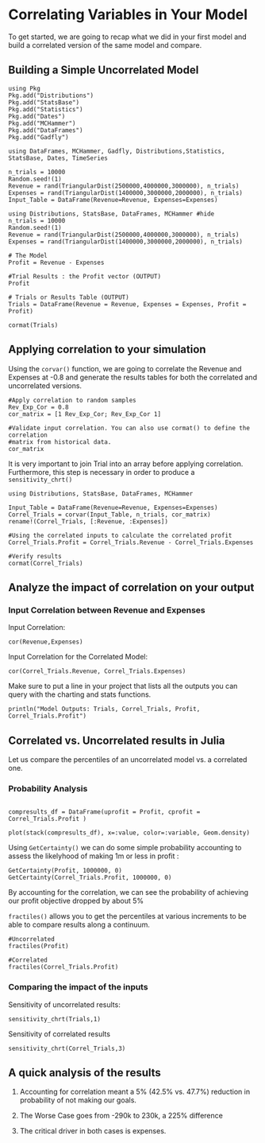 # Correlating Variables in Your Model

To get started, we are going to recap what we did in your first model and build a correlated version of the same model and compare.


## Building a Simple Uncorrelated Model

```@setup SampleModel
using Pkg
Pkg.add("Distributions")
Pkg.add("StatsBase")
Pkg.add("Statistics")
Pkg.add("Dates")
Pkg.add("MCHammer")
Pkg.add("DataFrames")
Pkg.add("Gadfly")

using DataFrames, MCHammer, Gadfly, Distributions,Statistics, StatsBase, Dates, TimeSeries

n_trials = 10000
Random.seed!(1)
Revenue = rand(TriangularDist(2500000,4000000,3000000), n_trials)
Expenses = rand(TriangularDist(1400000,3000000,2000000), n_trials)
Input_Table = DataFrame(Revenue=Revenue, Expenses=Expenses)
```

```@example SampleModel
using Distributions, StatsBase, DataFrames, MCHammer #hide
n_trials = 10000
Random.seed!(1)
Revenue = rand(TriangularDist(2500000,4000000,3000000), n_trials)
Expenses = rand(TriangularDist(1400000,3000000,2000000), n_trials)

# The Model
Profit = Revenue - Expenses

#Trial Results : the Profit vector (OUTPUT)
Profit

# Trials or Results Table (OUTPUT)
Trials = DataFrame(Revenue = Revenue, Expenses = Expenses, Profit = Profit)

cormat(Trials)
```
## Applying correlation to your simulation
Using the `corvar()` function, we are going to correlate the Revenue and Expenses at -0.8 and generate the results tables for both the correlated and uncorrelated versions.

```@example SampleModel
#Apply correlation to random samples
Rev_Exp_Cor = 0.8
cor_matrix = [1 Rev_Exp_Cor; Rev_Exp_Cor 1]

#Validate input correlation. You can also use cormat() to define the correlation
#matrix from historical data.
cor_matrix
```
It is very important to join Trial into an array before applying correlation. Furthermore, this step is necessary in order to produce a `sensitivity_chrt()`
```@example SampleModel
using Distributions, StatsBase, DataFrames, MCHammer

Input_Table = DataFrame(Revenue=Revenue, Expenses=Expenses)
Correl_Trials = corvar(Input_Table, n_trials, cor_matrix)
rename!(Correl_Trials, [:Revenue, :Expenses])

#Using the correlated inputs to calculate the correlated profit
Correl_Trials.Profit = Correl_Trials.Revenue - Correl_Trials.Expenses

#Verify results
cormat(Correl_Trials)

```

## Analyze the impact of correlation on your output
### Input Correlation between Revenue and Expenses
Input Correlation:
```@example SampleModel
cor(Revenue,Expenses)
```
Input Correlation for the Correlated Model:
```@example SampleModel
cor(Correl_Trials.Revenue, Correl_Trials.Expenses)
```

Make sure to put a line in your project that lists all the outputs you can query with the charting and stats functions.
```@REPL
println("Model Outputs: Trials, Correl_Trials, Profit, Correl_Trials.Profit")
```

## Correlated vs. Uncorrelated results in Julia
Let us compare the percentiles of an uncorrelated  model vs. a correlated one.

### Probability Analysis
```@example SampleModel

compresults_df = DataFrame(uprofit = Profit, cprofit = Correl_Trials.Profit )

plot(stack(compresults_df), x=:value, color=:variable, Geom.density)
```
Using `GetCertainty()` we can do some simple probability accounting to assess the likelyhood of making 1m or less in profit :
```@example SampleModel
GetCertainty(Profit, 1000000, 0)
GetCertainty(Correl_Trials.Profit, 1000000, 0)
```
By accounting for the correlation, we can see the probability of achieving our profit objective dropped by about 5%


`fractiles()` allows you to get the percentiles at various increments to be able to compare results along a continuum.

```@example SampleModel
#Uncorrelated
fractiles(Profit)
```
```@example SampleModel
#Correlated
fractiles(Correl_Trials.Profit)
```

### Comparing the impact of the inputs

Sensitivity of uncorrelated results:

```@example SampleModel
sensitivity_chrt(Trials,1)
```
Sensitivity of correlated results
```@example SampleModel
sensitivity_chrt(Correl_Trials,3)
```
## A quick analysis of the results
1. Accounting for correlation meant a 5% (42.5% vs. 47.7%) reduction in probability of not making our goals.

2. The Worse Case goes from -290k to 230k, a 225% difference

3. The critical driver in both cases is expenses.
